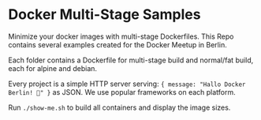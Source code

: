 # Docker Multi-Stage Samples

Minimize your docker images with multi-stage Dockerfiles. This Repo contains several examples created for the Docker Meetup in Berlin.

Each folder contains a Dockerfile for multi-stage build and normal/fat build, each for alpine and debian.

Every project is a simple HTTP server serving: `{ message: "Hallo Docker Berlin! 🐳" }` as JSON. We use popular frameworks on each platform.

Run `./show-me.sh` to build all containers and display the image sizes.
